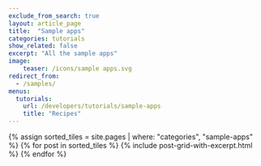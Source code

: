 ```yaml
---
exclude_from_search: true
layout: article_page
title:  "Sample apps"
categories: tutorials
show_related: false
excerpt: "All the sample apps"
image:
    teaser: /icons/sample apps.svg
redirect_from:
  - /samples/
menus:
  tutorials:
    url: /developers/tutorials/sample-apps
    title: "Recipes"
---
```



<div class="syn-row">
  {% assign sorted_tiles = site.pages | where: "categories", "sample-apps" %}
  {% for post in sorted_tiles %}
  	{% include post-grid-with-excerpt.html %}
  {% endfor %}
</div>
